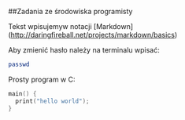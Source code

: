 ##Zadania ze środowiska programisty

Tekst wpisujemyw notacji [Markdown] (http://daringfireball.net/projects/markdown/basics)

Aby zmienić hasło należy na terminalu wpisać:

```sh
passwd
```

Prosty program w C:

```c
main() {
  print("hello world");
}


